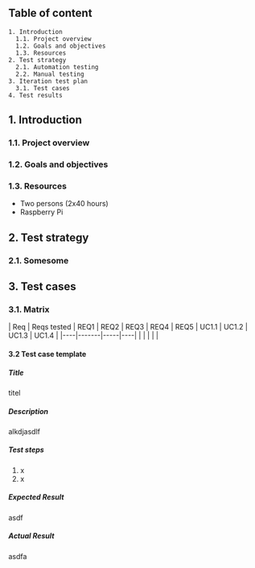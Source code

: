 ## Table of content
```
1. Introduction
  1.1. Project overview
  1.2. Goals and objectives
  1.3. Resources
2. Test strategy
  2.1. Automation testing
  2.2. Manual testing
3. Iteration test plan
  3.1. Test cases
4. Test results
```

## 1. Introduction

### 1.1. Project overview

### 1.2. Goals and objectives

### 1.3. Resources

* Two persons (2x40 hours)
* Raspberry Pi

## 2. Test strategy

### 2.1. Somesome

## 3. Test cases

### 3.1. Matrix

| Req | Reqs tested | REQ1 | REQ2 | REQ3 | REQ4 | REQ5 | UC1.1 | UC1.2 | UC1.3 | UC1.4 |
|----|-------|-----|----|
| | | | |

#### 3.2 Test case template

##### Title
titel

##### Description
alkdjasdlf

##### Test steps

1. x
2. x

##### Expected Result
asdf

##### Actual Result
asdfa
